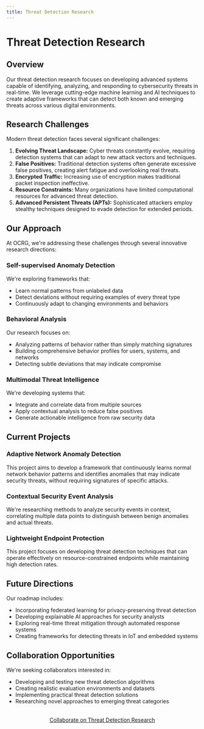 ```yaml
---
title: Threat Detection Research
---
```


# Threat Detection Research

## Overview

Our threat detection research focuses on developing advanced systems capable of identifying, analyzing, and responding to cybersecurity threats in real-time. We leverage cutting-edge machine learning and AI techniques to create adaptive frameworks that can detect both known and emerging threats across various digital environments.

## Research Challenges

Modern threat detection faces several significant challenges:

1. **Evolving Threat Landscape:** Cyber threats constantly evolve, requiring detection systems that can adapt to new attack vectors and techniques.
2. **False Positives:** Traditional detection systems often generate excessive false positives, creating alert fatigue and overlooking real threats.
3. **Encrypted Traffic:** Increasing use of encryption makes traditional packet inspection ineffective.
4. **Resource Constraints:** Many organizations have limited computational resources for advanced threat detection.
5. **Advanced Persistent Threats (APTs):** Sophisticated attackers employ stealthy techniques designed to evade detection for extended periods.

## Our Approach

At OCRG, we're addressing these challenges through several innovative research directions:

### Self-supervised Anomaly Detection

We're exploring frameworks that:

- Learn normal patterns from unlabeled data
- Detect deviations without requiring examples of every threat type
- Continuously adapt to changing environments and behaviors

### Behavioral Analysis

Our research focuses on:

- Analyzing patterns of behavior rather than simply matching signatures
- Building comprehensive behavior profiles for users, systems, and networks
- Detecting subtle deviations that may indicate compromise

### Multimodal Threat Intelligence

We're developing systems that:

- Integrate and correlate data from multiple sources
- Apply contextual analysis to reduce false positives
- Generate actionable intelligence from raw security data

## Current Projects

### Adaptive Network Anomaly Detection

This project aims to develop a framework that continuously learns normal network behavior patterns and identifies anomalies that may indicate security threats, without requiring signatures of specific attacks.

### Contextual Security Event Analysis

We're researching methods to analyze security events in context, correlating multiple data points to distinguish between benign anomalies and actual threats.

### Lightweight Endpoint Protection

This project focuses on developing threat detection techniques that can operate effectively on resource-constrained endpoints while maintaining high detection rates.

## Future Directions

Our roadmap includes:

- Incorporating federated learning for privacy-preserving threat detection
- Developing explainable AI approaches for security analysts
- Exploring real-time threat mitigation through automated response systems
- Creating frameworks for detecting threats in IoT and embedded systems

## Collaboration Opportunities

We're seeking collaborators interested in:

- Developing and testing new threat detection algorithms
- Creating realistic evaluation environments and datasets
- Implementing practical threat detection solutions
- Researching novel approaches to emerging threat categories

<div style="text-align: center; margin: 2rem 0;">
  <a href="/contact/" class="btn btn-primary">Collaborate on Threat Detection Research</a>
</div> 